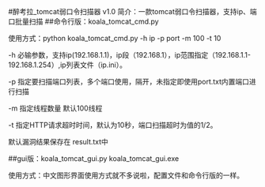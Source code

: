 #醉考拉_tomcat弱口令扫描器 v1.0
简介：一款tomcat弱口令扫描器，支持ip、端口批量扫描
##命令行版：koala_tomcat_cmd.py

使用方式：python koala_tomcat_cmd.py -h ip -p port -m 100 -t 10

-h 必输参数，支持ip(192.168.1.1)，ip段（192.168.1），ip范围指定（192.168.1.1-192.168.1.254）,ip列表文件（ip.ini）。

-p 指定要扫描端口列表，多个端口使用，隔开，未指定即使用port.txt内置端口进行扫描

-m 指定线程数量 默认100线程

-t 指定HTTP请求超时时间，默认为10秒，端口扫描超时为值的1/2。

默认漏洞结果保存在 result.txt中


##gui版：koala_tomcat_gui.py koala_tomcat_gui.exe

使用方式：中文图形界面使用方式就不多说啦，配置文件和命令行版的一样。

